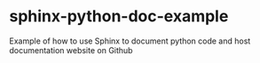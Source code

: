 # sphinx-python-doc-example
Example of how to use Sphinx to document python code and host documentation website on Github

